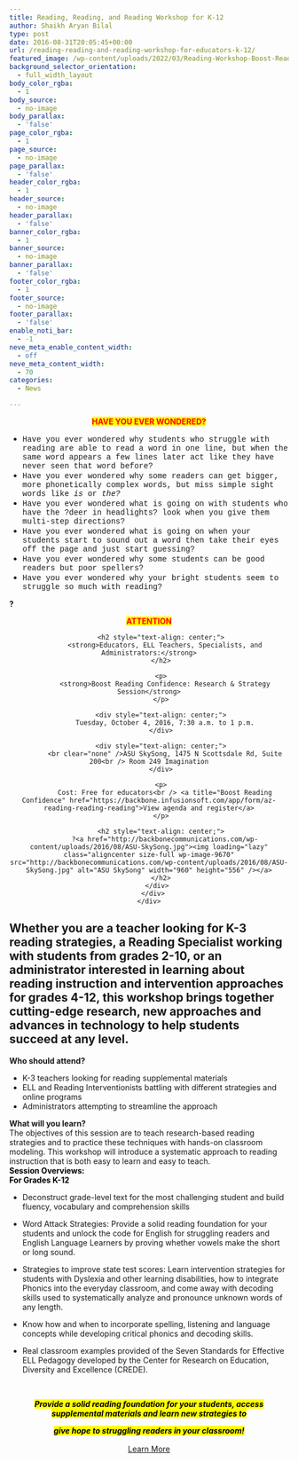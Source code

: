 ```yaml
---
title: Reading, Reading, and Reading Workshop for K-12
author: Shaikh Aryan Bilal
type: post
date: 2016-08-31T20:05:45+00:00
url: /reading-reading-and-reading-workshop-for-educators-k-12/
featured_image: /wp-content/uploads/2022/03/Reading-Workshop-Boost-Reading-Confidence.png
background_selector_orientation:
  - full_width_layout
body_color_rgba:
  - 1
body_source:
  - no-image
body_parallax:
  - 'false'
page_color_rgba:
  - 1
page_source:
  - no-image
page_parallax:
  - 'false'
header_color_rgba:
  - 1
header_source:
  - no-image
header_parallax:
  - 'false'
banner_color_rgba:
  - 1
banner_source:
  - no-image
banner_parallax:
  - 'false'
footer_color_rgba:
  - 1
footer_source:
  - no-image
footer_parallax:
  - 'false'
enable_noti_bar:
  - -1
neve_meta_enable_content_width:
  - off
neve_meta_content_width:
  - 70
categories:
  - News

---
```

<p style="text-align: center;">
  <span style="color: #ff0000;"><strong><mark><span style="color: #ff0000;">HAVE YOU EVER WONDERED?</span></mark></strong></span>
</p>

  * <span style="font-family: courier new,courier,monospace;">Have you ever wondered why students who struggle with reading are able to read a word in one line, but when the same word appears a few lines later act like they have never seen that word before?</span>
  * <span style="font-family: courier new,courier,monospace;">Have you ever wondered why some readers can get bigger, more phonetically complex words, but miss simple sight words like <i>is</i> or <i>the?</i></span>
  * <span style="font-family: courier new,courier,monospace;">Have you ever wondered what is going on with students who have the ?deer in headlights? look when you give them multi-step directions?</span>
  * <span style="font-family: courier new,courier,monospace;">Have you ever wondered what is going on when your students start to sound out a word then take their eyes off the page and just start guessing?</span>
  * <span style="font-family: courier new,courier,monospace;">Have you ever wondered why some students can be good readers but poor spellers?</span>
  * <span style="font-family: courier new,courier,monospace;">Have you ever wondered why your bright students seem to struggle so much with reading?</span>

<div>
  <strong>?</strong>
</div>

<div>
  <div>
    <div class="title">
      <div class="title">
        <div style="text-align: center;">
          <p style="text-align: center;">
            <strong><span style="color: #000000;"><mark><span style="color: #ff0000;">ATTENTION</span></mark></span></strong>
          </p>
          
          <h2 style="text-align: center;">
            <strong>Educators, ELL Teachers, Specialists, and Administrators:</strong>
          </h2>
          
          <p>
            <strong>Boost Reading Confidence: Research & Strategy Session</strong>
          </p>
          
          <div style="text-align: center;">
            Tuesday, October 4, 2016, 7:30 a.m. to 1 p.m.
          </div>
          
          <div style="text-align: center;">
            <br clear="none" />ASU SkySong, 1475 N Scottsdale Rd, Suite 200<br /> Room 249 Imagination
          </div>
          
          <p>
            Cost: Free for educators<br /> <a title="Boost Reading Confidence" href="https://backbone.infusionsoft.com/app/form/az-reading-reading-reading">View agenda and register</a>
          </p>
          
          <h2 style="text-align: center;">
            ?<a href="http://backbonecommunications.com/wp-content/uploads/2016/08/ASU-SkySong.jpg"><img loading="lazy" class="aligncenter size-full wp-image-9670" src="http://backbonecommunications.com/wp-content/uploads/2016/08/ASU-SkySong.jpg" alt="ASU SkySong" width="960" height="556" /></a>
          </h2>
        </div>
      </div>
    </div>
  </div>
</div>

## Whether you are a teacher looking for **K-3** reading strategies, a Reading Specialist working with students from grades **2-10,** or an administrator interested in learning about reading instruction and intervention approaches for grades **4-12,** this workshop brings together cutting-edge research, new approaches and advances in technology to help students succeed at any level.

**Who should attend?**

  * K-3 teachers looking for reading supplemental materials
  * ELL and Reading Interventionists battling with different strategies and online programs
  * Administrators attempting to streamline the approach

**What will you learn?**  
The objectives of this session are to teach research-based reading strategies and to practice these techniques with hands-on classroom modeling. This workshop will introduce a systematic approach to reading instruction that is both easy to learn and easy to teach.  
<span style="color: #000000;"><strong>Session Overviews:</strong></span>  
<span style="color: #000000;"><strong>For Grades K-12</strong> </span>

  * Deconstruct grade-level text for the most challenging student and build fluency, vocabulary and comprehension skills

  * Word Attack Strategies: Provide a solid reading foundation for your students and unlock the code for English for struggling readers and English Language Learners by proving whether vowels make the short or long sound.

  * Strategies to improve state test scores: Learn intervention strategies for students with Dyslexia and other learning disabilities, how to integrate Phonics into the everyday classroom, and come away with decoding skills used to systematically analyze and pronounce unknown words of any length.

  * Know how and when to incorporate spelling, listening and language concepts while developing critical phonics and decoding skills.

  * Real classroom examples provided of the Seven Standards for Effective ELL Pedagogy developed by the Center for Research on Education, Diversity and Excellence (CREDE).

&nbsp;

<p style="text-align: center;">
  <em><strong><mark>Provide a solid reading foundation for your students, access supplemental materials and learn new strategies to </mark></strong></em>
</p>

<p style="text-align: center;">
  <em><strong><mark>give hope to struggling readers in your classroom!</mark></strong></em>
</p>

<p style="text-align: center;">
  <a class="mk-button outline-btn-lightblue mk-shortcode outline-dimension large" style="font-size: 14px; line-height: 1.5em;" title="Arizona Reading Workshop" href="https://backbone.infusionsoft.com/app/form/az-reading-reading-reading" target="_blank" rel="noopener">Learn More</a>
</p>